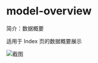 # model-overview

简介：数据概要

适用于 Index 页的数据概要展示

![截图](https://unpkg.com/@icedesign/model-overview-block/screenshot.png)
